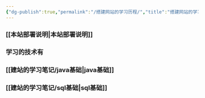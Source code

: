 ```yaml
---
{"dg-publish":true,"permalink":"/搭建网站的学习历程/","title":"搭建网站的学习历程","tags":["gardenEntry"],"noteIcon":"","created":"2024-01-01T01:49:37.208+08:00"}
---
```


### [[本站部署说明\|本站部署说明]]


### 学习的技术有
### [[建站的学习笔记/java基础\|java基础]]
### [[建站的学习笔记/sql基础\|sql基础]]



